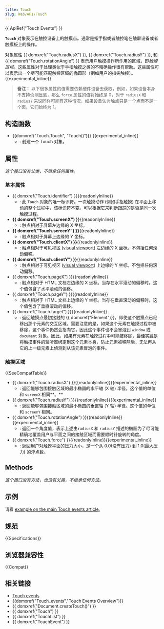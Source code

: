 ```yaml
---
title: Touch
slug: Web/API/Touch
---
```


{{ ApiRef("Touch Events") }}

**`Touch`** 对象表示在触控设备上的触摸点。通常是指手指或者触控笔在触屏设备或者触摸板上的操作。

对象属性 {{ domxref("Touch.radiusX") }}, {{ domxref("Touch.radiusY") }}, 和 {{ domxref("Touch.rotationAngle") }} 表示用户触摸操作所作用的区域，即*触摸区域*。这些属性对于处理类似于手指触摸之类的不精确操作很有帮助。这些属性可以表示出一个尽可能匹配触控区域的椭圆形（例如用户的指尖触控）。 {{experimental_inline}}

> **备注：** 以下很多属性的值需要依赖硬件设备去获取，例如，如果设备本身不支持侦测压感，那么 `force` 属性的值将始终是 0，对于 `radiusX` 和 `radiusY` 来说同样可能有这种情况，如果设备认为触点只是一个点而不是一个面，它们始终为 1。

## 构造函数

- {{domxref("Touch.Touch", "Touch()")}} {{experimental_inline}}
  - : 创建一个 Touch 对象。

## 属性

_这个接口没有父类，不继承任何属性。_

### 基本属性

- {{ domxref("Touch.identifier") }}{{readonlyInline}}
  - : 此 `Touch` 对象的唯一标识符。一次触摸动作 (例如手指触摸) 在平面上移动的整个过程中，该标识符不变。可以根据它来判断跟踪的是否是同一次触摸过程。
- **{{ domxref("Touch.screenX") }}**{{readonlyInline}}
  - : 触点相对于屏幕左边缘的 X 坐标。
- **{{ domxref("Touch.screenY") }}**{{readonlyInline}}
  - : 触点相对于屏幕上边缘的 Y 坐标。
- **{{ domxref("Touch.clientX") }}**{{readonlyInline}}
  - : 触点相对于可见视区 ([visual viewport](http://www.quirksmode.org/mobile/viewports2.html)) 左边缘的 X 坐标。不包括任何滚动偏移。
- **{{ domxref("Touch.clientY") }}**{{readonlyInline}}
  - : 触点相对于可见视区 ([visual viewport](http://www.quirksmode.org/mobile/viewports2.html)) 上边缘的 Y 坐标。不包括任何滚动偏移。
- {{ domxref("Touch.pageX") }}{{readonlyInline}}
  - : 触点相对于 HTML 文档左边缘的 X 坐标。当存在水平滚动的偏移时，这个值包含了水平滚动的偏移。
- {{ domxref("Touch.pageY") }}{{readonlyInline}}
  - : 触点相对于 HTML 文档上边缘的 Y 坐标。当存在垂直滚动的偏移时，这个值包含了垂直滚动的偏移。
- {{ domxref("Touch.target") }}{{readonlyInline}}
  - : 返回触摸点最初接触的 {{ domxref("Element")}}，即使这个触摸点已经移出那个元素的交互区域。需要注意的是，如果这个元素在触摸过程中被移除，这个事件仍然会指向它，因此这个事件也不会冒泡到 `window` 或 `document` 对象。因此，如果有元素在触摸过程中可能被移除，最佳实践是将触摸事件的监听器绑定到这个元素本身，防止元素被移除后，无法再从它的上一级元素上侦测到从该元素冒泡的事件。

### 触摸区域

{{SeeCompatTable}}

- {{ domxref("Touch.radiusX") }}{{readonlyInline}}{{experimental_inline}}
  - : 返回能够包围接触区域的最小椭圆的水平轴 (X 轴) 半径。这个值的单位和 `screenX` 相同**。**
- {{ domxref("Touch.radiusY") }}{{readonlyInline}}{{experimental_inline}}
  - : 返回能够包围接触区域的最小椭圆的垂直轴 (Y 轴) 半径。这个值的单位和 `screenY` 相同。
- {{ domxref("Touch.rotationAngle") }}{{readonlyInline}}{{experimental_inline}}
  - : 返回一个角度值，表示上述由`radiusX` 和 `radiusY` 描述的椭圆为了尽可能精确地覆盖用户与平面之间的接触区域而需要顺时针旋转的角度。
- {{ domxref("Touch.force") }}{{readonlyInline}}{{experimental_inline}}
  - : 返回用户对触摸平面的压力大小，是一个从 0.0(没有压力) 到 1.0(最大压力) 的浮点数。

## Methods

_这个接口没有方法，也没有父类，不继承任何方法。_

## 示例

请看 [example on the main Touch events article](/zh-CN/DOM/Touch_events#Example)。

## 规范

{{Specifications}}

## 浏览器兼容性

{{Compat}}

## 相关链接

- [Touch events](/zh-CN/DOM/Touch_events)
- {{domxref("Touch_events","Touch Events Overview")}}
- {{ domxref("Document.createTouch()") }}
- {{ domxref("Touch") }}
- {{ domxref("TouchList") }}
- {{ domxref("TouchEvent") }}

